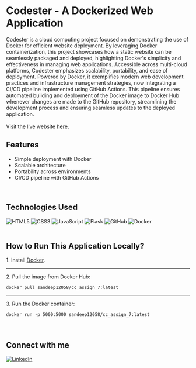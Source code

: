 <h1>Codester - A Dockerized Web Application</h1>

<p>
    Codester is a cloud computing project focused on demonstrating the use of Docker for efficient website deployment. By leveraging Docker containerization, this project showcases how a static website can be seamlessly packaged and deployed, highlighting Docker's simplicity and effectiveness in managing web applications. Accessible across multi-cloud platforms, Codester emphasizes scalability, portability, and ease of deployment. Powered by Docker, it exemplifies modern web development practices and infrastructure management strategies, now integrating a CI/CD pipeline implemented using GitHub Actions. This pipeline ensures automated building and deployment of the Docker image to Docker Hub whenever changes are made to the GitHub repository, streamlining the development process and ensuring seamless updates to the deployed application.
    <br><br>
    Visit the live website <a href="http://16.16.144.240:5000" target="_blank">here</a>.
</p>

<h2>Features</h2>
<ul>
    <li>Simple deployment with Docker</li>
    <li>Scalable architecture</li>
    <li>Portability across environments</li>
    <li>CI/CD pipeline with GitHub Actions</li>
</ul><br>

<h2>Technologies Used</h2>

![HTML5](https://img.shields.io/badge/html5-%23E34F26.svg?style=for-the-badge&logo=html5&logoColor=white) ![CSS3](https://img.shields.io/badge/css3-%231572B6.svg?style=for-the-badge&logo=css3&logoColor=white) ![JavaScript](https://img.shields.io/badge/javascript-%23323330.svg?style=for-the-badge&logo=javascript&logoColor=%23F7DF1E) ![Flask](https://img.shields.io/badge/flask-%23000.svg?style=for-the-badge&logo=flask&logoColor=white) ![GitHub](https://img.shields.io/badge/Git-%23F05032.svg?style=for-the-badge&logo=git&logoColor=white) ![Docker](https://img.shields.io/badge/docker-%230db7ed.svg?style=for-the-badge&logo=docker&logoColor=white)
<br><br>

<h2>How to Run This Application Locally?</h2>
    <p> 1. Install <a href="https://docs.docker.com/engine/install/" target="_blank">Docker</a>.</p><hr>
    <p> 2. Pull the image from Docker Hub:</p>
    <code>docker pull sandeep12058/cc_assign_7:latest</code><hr>
    <p> 3. Run the Docker container:</p>
    <code>docker run -p 5000:5000 sandeep12058/cc_assign_7:latest</code><br><br><br>

<h2>Connect with me</h2>

[![LinkedIn](https://img.shields.io/badge/LinkedIn-%230077B5.svg?style=for-the-badge&logo=linkedin&logoColor=white)](https://linkedin.com/in/sandeep-naduvinmani)
<br><br>
